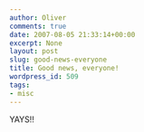 ```yaml
---
author: Oliver
comments: true
date: 2007-08-05 21:33:14+00:00
excerpt: None
layout: post
slug: good-news-everyone
title: Good news, everyone!
wordpress_id: 509
tags:
- misc
---
```


YAYS!!

<object width="425" height="350"><param name="movie" value="https://www.youtube.com/v/hEtZHOj4vHo"></param><param name="wmode" value="transparent"></param><embed src="https://www.youtube.com/v/hEtZHOj4vHo" type="application/x-shockwave-flash" wmode="transparent" width="425" height="350"></embed></object>